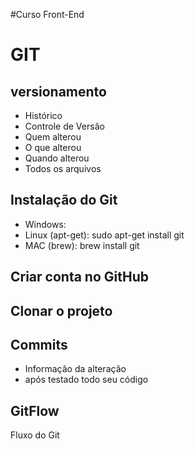 #Curso Front-End

# GIT
## versionamento
- Histórico
- Controle de Versão
- Quem alterou
- O que alterou
- Quando alterou
- Todos os arquivos

## Instalação do Git
- Windows: 
- Linux (apt-get): sudo apt-get install git
- MAC (brew): brew install git

## Criar conta no GitHub

## Clonar o projeto

## Commits
- Informação da alteração
- após testado todo seu código

## GitFlow
Fluxo do Git
